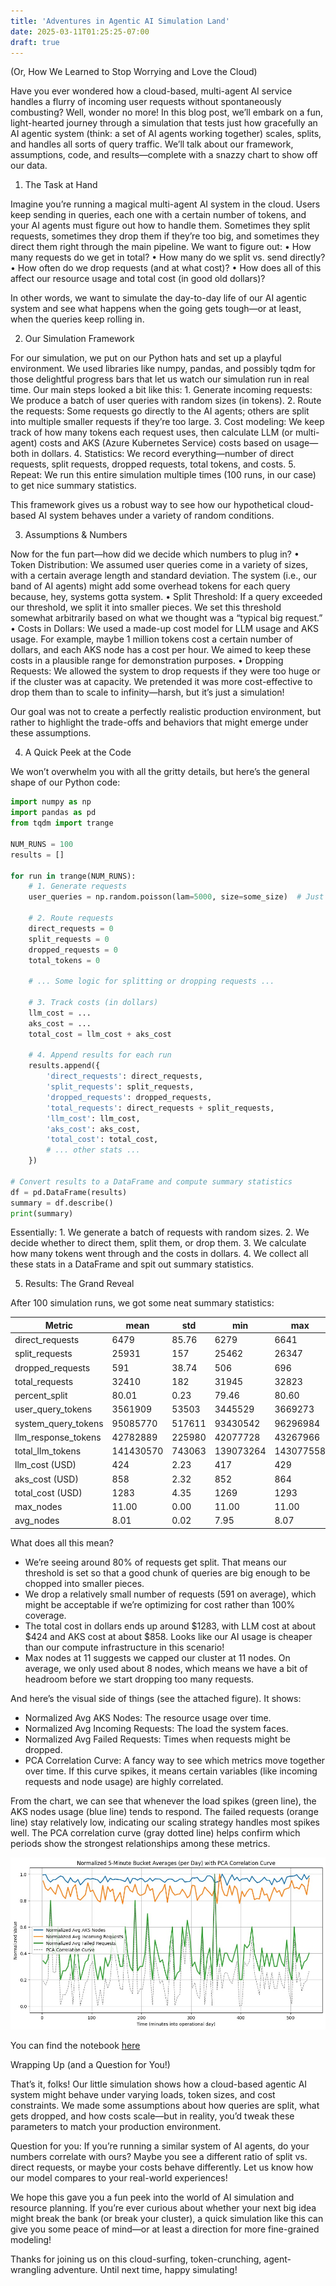 ```yaml
---
title: 'Adventures in Agentic AI Simulation Land'
date: 2025-03-11T01:25:25-07:00
draft: true
---
```


(Or, How We Learned to Stop Worrying and Love the Cloud)

Have you ever wondered how a cloud-based, multi-agent AI service handles a flurry of incoming user requests without spontaneously combusting? Well, wonder no more! In this blog post, we’ll embark on a fun, light-hearted journey through a simulation that tests just how gracefully an AI agentic system (think: a set of AI agents working together) scales, splits, and handles all sorts of query traffic. We’ll talk about our framework, assumptions, code, and results—complete with a snazzy chart to show off our data.

<!--more-->

1. The Task at Hand

Imagine you’re running a magical multi-agent AI system in the cloud. Users keep sending in queries, each one with a certain number of tokens, and your AI agents must figure out how to handle them. Sometimes they split requests, sometimes they drop them if they’re too big, and sometimes they direct them right through the main pipeline. We want to figure out:
	•	How many requests do we get in total?
	•	How many do we split vs. send directly?
	•	How often do we drop requests (and at what cost)?
	•	How does all of this affect our resource usage and total cost (in good old dollars)?

In other words, we want to simulate the day-to-day life of our AI agentic system and see what happens when the going gets tough—or at least, when the queries keep rolling in.


2. Our Simulation Framework

For our simulation, we put on our Python hats and set up a playful environment. We used libraries like numpy, pandas, and possibly tqdm for those delightful progress bars that let us watch our simulation run in real time. Our main steps looked a bit like this:
	1.	Generate incoming requests: We produce a batch of user queries with random sizes (in tokens).
	2.	Route the requests: Some requests go directly to the AI agents; others are split into multiple smaller requests if they’re too large.
	3.	Cost modeling: We keep track of how many tokens each request uses, then calculate LLM (or multi-agent) costs and AKS (Azure Kubernetes Service) costs based on usage—both in dollars.
	4.	Statistics: We record everything—number of direct requests, split requests, dropped requests, total tokens, and costs.
	5.	Repeat: We run this entire simulation multiple times (100 runs, in our case) to get nice summary statistics.

This framework gives us a robust way to see how our hypothetical cloud-based AI system behaves under a variety of random conditions.


3. Assumptions & Numbers

Now for the fun part—how did we decide which numbers to plug in?
	•	Token Distribution: We assumed user queries come in a variety of sizes, with a certain average length and standard deviation. The system (i.e., our band of AI agents) might add some overhead tokens for each query because, hey, systems gotta system.
	•	Split Threshold: If a query exceeded our threshold, we split it into smaller pieces. We set this threshold somewhat arbitrarily based on what we thought was a “typical big request.”
	•	Costs in Dollars: We used a made-up cost model for LLM usage and AKS usage. For example, maybe 1 million tokens cost a certain number of dollars, and each AKS node has a cost per hour. We aimed to keep these costs in a plausible range for demonstration purposes.
	•	Dropping Requests: We allowed the system to drop requests if they were too huge or if the cluster was at capacity. We pretended it was more cost-effective to drop them than to scale to infinity—harsh, but it’s just a simulation!

Our goal was not to create a perfectly realistic production environment, but rather to highlight the trade-offs and behaviors that might emerge under these assumptions.

4. A Quick Peek at the Code

We won’t overwhelm you with all the gritty details, but here’s the general shape of our Python code:

```python
import numpy as np
import pandas as pd
from tqdm import trange

NUM_RUNS = 100
results = []

for run in trange(NUM_RUNS):
    # 1. Generate requests
    user_queries = np.random.poisson(lam=5000, size=some_size)  # Just an example

    # 2. Route requests
    direct_requests = 0
    split_requests = 0
    dropped_requests = 0
    total_tokens = 0
    
    # ... Some logic for splitting or dropping requests ...
    
    # 3. Track costs (in dollars)
    llm_cost = ...
    aks_cost = ...
    total_cost = llm_cost + aks_cost

    # 4. Append results for each run
    results.append({
        'direct_requests': direct_requests,
        'split_requests': split_requests,
        'dropped_requests': dropped_requests,
        'total_requests': direct_requests + split_requests,
        'llm_cost': llm_cost,
        'aks_cost': aks_cost,
        'total_cost': total_cost,
        # ... other stats ...
    })

# Convert results to a DataFrame and compute summary statistics
df = pd.DataFrame(results)
summary = df.describe()
print(summary)
```

Essentially:
	1.	We generate a batch of requests with random sizes.
	2.	We decide whether to direct them, split them, or drop them.
	3.	We calculate how many tokens went through and the costs in dollars.
	4.	We collect all these stats in a DataFrame and spit out summary statistics.



5. Results: The Grand Reveal

After 100 simulation runs, we got some neat summary statistics:

| Metric                | mean       | std     | min       | max       |
|-----------------------|------------|---------|-----------|-----------|
| direct_requests       | 6479       | 85.76   | 6279      | 6641      |
| split_requests        | 25931      | 157     | 25462     | 26347     |
| dropped_requests      | 591        | 38.74   | 506       | 696       |
| total_requests        | 32410      | 182     | 31945     | 32823     |
| percent_split         | 80.01      | 0.23    | 79.46     | 80.60     |
| user_query_tokens     | 3561909    | 53503   | 3445529   | 3669273   |
| system_query_tokens   | 95085770   | 517611  | 93430542  | 96296984  |
| llm_response_tokens   | 42782889   | 225980  | 42077728  | 43267966  |
| total_llm_tokens      | 141430570  | 743063  | 139073264 | 143077558 |
| llm_cost (USD)        | 424        | 2.23    | 417       | 429       |
| aks_cost (USD)        | 858        | 2.32    | 852       | 864       |
| total_cost (USD)      | 1283       | 4.35    | 1269      | 1293      |
| max_nodes             | 11.00      | 0.00    | 11.00     | 11.00     |
| avg_nodes             | 8.01       | 0.02    | 7.95      | 8.07      |

What does all this mean?

- We’re seeing around 80% of requests get split. That means our threshold is set so that a good chunk of queries are big enough to be chopped into smaller pieces.
- We drop a relatively small number of requests (591 on average), which might be acceptable if we’re optimizing for cost rather than 100% coverage.
- The total cost in dollars ends up around $1283, with LLM cost at about $424 and AKS cost at about $858. Looks like our AI usage is cheaper than our compute infrastructure in this scenario!
- Max nodes at 11 suggests we capped our cluster at 11 nodes. On average, we only used about 8 nodes, which means we have a bit of headroom before we start dropping too many requests.

And here’s the visual side of things (see the attached figure). It shows:
- Normalized Avg AKS Nodes: The resource usage over time.
- Normalized Avg Incoming Requests: The load the system faces.
- Normalized Avg Failed Requests: Times when requests might be dropped.
- PCA Correlation Curve: A fancy way to see which metrics move together over time. If this curve spikes, it means certain variables (like incoming requests and node usage) are highly correlated.

From the chart, we can see that whenever the load spikes (green line), the AKS nodes usage (blue line) tends to respond. The failed requests (orange line) stay relatively low, indicating our scaling strategy handles most spikes well. The PCA correlation curve (gray dotted line) helps confirm which periods show the strongest relationships among these metrics.

![chart](chart.jpeg)

You can find the notebook [here](https://github.com/eosfor/scripting-notes/blob/8d0af479302fd43f40b73627d16f72d8a12c7d79/notebooks/en/agentic-ai-infra-simulation/sim.ipynb)

Wrapping Up (and a Question for You!)

That’s it, folks! Our little simulation shows how a cloud-based agentic AI system might behave under varying loads, token sizes, and cost constraints. We made some assumptions about how queries are split, what gets dropped, and how costs scale—but in reality, you’d tweak these parameters to match your production environment.

Question for you: If you’re running a similar system of AI agents, do your numbers correlate with ours? Maybe you see a different ratio of split vs. direct requests, or maybe your costs behave differently. Let us know how our model compares to your real-world experiences!

We hope this gave you a fun peek into the world of AI simulation and resource planning. If you’re ever curious about whether your next big idea might break the bank (or break your cluster), a quick simulation like this can give you some peace of mind—or at least a direction for more fine-grained modeling!

Thanks for joining us on this cloud-surfing, token-crunching, agent-wrangling adventure. Until next time, happy simulating!